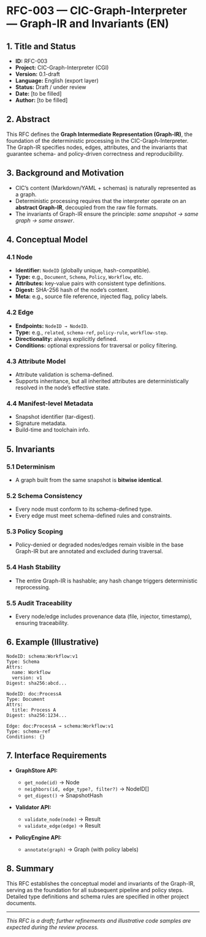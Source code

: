# RFC-003 — CIC-Graph-Interpreter — Graph-IR and Invariants (EN)

## 1. Title and Status

* **ID:** RFC-003
* **Project:** CIC-Graph-Interpreter (CGI)
* **Version:** 0.1-draft
* **Language:** English (export layer)
* **Status:** Draft / under review
* **Date:** [to be filled]
* **Author:** [to be filled]

## 2. Abstract

This RFC defines the **Graph Intermediate Representation (Graph-IR)**, the foundation of the deterministic processing in the CIC-Graph-Interpreter. The Graph-IR specifies nodes, edges, attributes, and the invariants that guarantee schema- and policy-driven correctness and reproducibility.

## 3. Background and Motivation

* CIC’s content (Markdown/YAML + schemas) is naturally represented as a graph.
* Deterministic processing requires that the interpreter operate on an **abstract Graph-IR**, decoupled from the raw file formats.
* The invariants of Graph-IR ensure the principle: *same snapshot → same graph → same answer*.

## 4. Conceptual Model

### 4.1 Node

* **Identifier:** `NodeID` (globally unique, hash-compatible).
* **Type:** e.g., `Document`, `Schema`, `Policy`, `Workflow`, etc.
* **Attributes:** key-value pairs with consistent type definitions.
* **Digest:** SHA-256 hash of the node’s content.
* **Meta:** e.g., source file reference, injected flag, policy labels.

### 4.2 Edge

* **Endpoints:** `NodeID → NodeID`.
* **Type:** e.g., `related`, `schema-ref`, `policy-rule`, `workflow-step`.
* **Directionality:** always explicitly defined.
* **Conditions:** optional expressions for traversal or policy filtering.

### 4.3 Attribute Model

* Attribute validation is schema-defined.
* Supports inheritance, but all inherited attributes are deterministically resolved in the node’s effective state.

### 4.4 Manifest-level Metadata

* Snapshot identifier (tar-digest).
* Signature metadata.
* Build-time and toolchain info.

## 5. Invariants

### 5.1 Determinism

* A graph built from the same snapshot is **bitwise identical**.

### 5.2 Schema Consistency

* Every node must conform to its schema-defined type.
* Every edge must meet schema-defined rules and constraints.

### 5.3 Policy Scoping

* Policy-denied or degraded nodes/edges remain visible in the base Graph-IR but are annotated and excluded during traversal.

### 5.4 Hash Stability

* The entire Graph-IR is hashable; any hash change triggers deterministic reprocessing.

### 5.5 Audit Traceability

* Every node/edge includes provenance data (file, injector, timestamp), ensuring traceability.

## 6. Example (Illustrative)

```
NodeID: schema:Workflow:v1
Type: Schema
Attrs:
  name: Workflow
  version: v1
Digest: sha256:abcd...

NodeID: doc:ProcessA
Type: Document
Attrs:
  title: Process A
Digest: sha256:1234...

Edge: doc:ProcessA → schema:Workflow:v1
Type: schema-ref
Conditions: {}
```

## 7. Interface Requirements

* **GraphStore API:**

    * `get_node(id)` → Node
    * `neighbors(id, edge_type?, filter?)` → NodeID[]
    * `get_digest()` → SnapshotHash
* **Validator API:**

    * `validate_node(node)` → Result
    * `validate_edge(edge)` → Result
* **PolicyEngine API:**

    * `annotate(graph)` → Graph (with policy labels)

## 8. Summary

This RFC establishes the conceptual model and invariants of the Graph-IR, serving as the foundation for all subsequent pipeline and policy steps. Detailed type definitions and schema rules are specified in other project documents.

---

*This RFC is a draft; further refinements and illustrative code samples are expected during the review process.*
